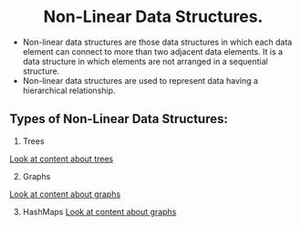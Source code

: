 <h1 align="center">Non-Linear Data Structures.</h1>

- Non-linear data structures are those data structures in which each data element can connect to more than two adjacent data elements. 
It is a data structure in which elements are not arranged in a sequential structure.
- Non-linear data structures are used to represent data having a hierarchical relationship.

## Types of Non-Linear Data Structures:

1. Trees

<a href="./Trees/README.md">Look at content about trees</a>

2. Graphs

<a href="./Graphs/README.md">Look at content about graphs</a>

3. HashMaps
<a href="./Graphs/README.md">Look at content about graphs</a>